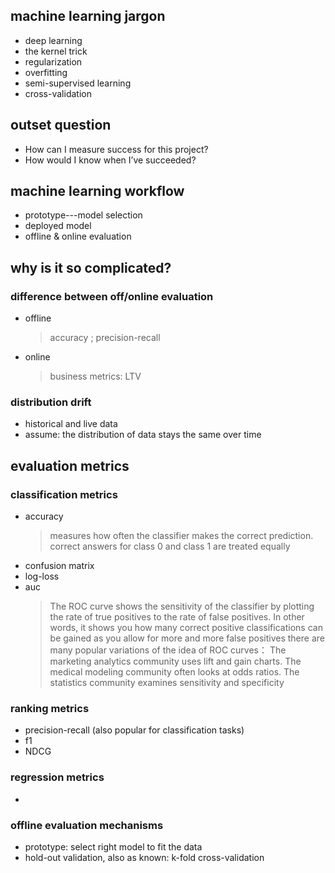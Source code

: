 ## machine learning jargon
- deep learning
- the kernel trick
- regularization
- overfitting
- semi-supervised learning
- cross-validation
## outset question
- How can I measure success for this project?
- How would I know when I’ve succeeded?

## machine learning workflow
- prototype---model selection  
- deployed model
- offline & online evaluation

## why is it so complicated?
### difference between off/online evaluation
- offline  </br>
    >accuracy ; precision-recall
- online <br/>
    >business metrics: LTV
    
### distribution drift
- historical and live data
- assume:  the distribution of data stays the same over time

## evaluation metrics
### classification metrics
- accuracy <br/>
    > measures how often the classifier makes the correct prediction.
    > correct answers for class 0 and class 1 are treated equally
- confusion matrix
- log-loss
- auc <br/>
    > The ROC curve shows the sensitivity of the classifier by plotting the rate of true positives to the rate of false positives. In other words, it shows you how many correct positive classifications can be gained as you allow for more and more false positives
    there are many popular variations of the idea of ROC curves：
    The marketing analytics community uses lift and gain charts. 
    The medical modeling community often looks at odds ratios.
    The statistics community examines sensitivity and specificity
  
### ranking metrics
- precision-recall (also popular for classification tasks)
- f1
- NDCG

### regression metrics
- 

### offline evaluation mechanisms
- prototype: select right model to fit the data
- hold-out validation, also as known: k-fold cross-validation



